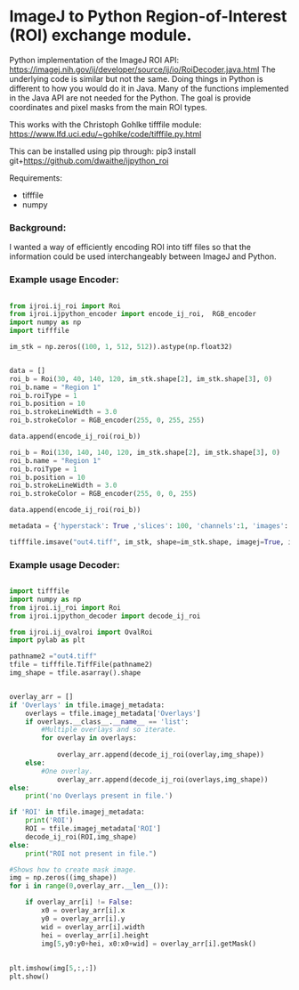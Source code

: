 # ImageJ to Python Region-of-Interest (ROI) exchange module.

Python implementation of the ImageJ ROI API:
https://imagej.nih.gov/ij/developer/source/ij/io/RoiDecoder.java.html
The underlying code is similar but not the same. Doing things in Python is different to how you would do it in Java. Many of the functions implemented in the Java API are not needed for the Python. The goal is provide coordinates and pixel masks from the main ROI types. 

This works with the Christoph Gohlke tifffile module:
https://www.lfd.uci.edu/~gohlke/code/tifffile.py.html

This can be installed using pip through:
pip3 install git+https://github.com/dwaithe/ijpython_roi

Requirements:
- tifffile
- numpy

### Background:
I wanted a way of efficiently encoding ROI into tiff files so that the information could be used interchangeably between ImageJ and Python.





### Example usage Encoder:
```python

from ijroi.ij_roi import Roi
from ijroi.ijpython_encoder import encode_ij_roi,  RGB_encoder
import numpy as np
import tifffile

im_stk = np.zeros((100, 1, 512, 512)).astype(np.float32)


data = []
roi_b = Roi(30, 40, 140, 120, im_stk.shape[2], im_stk.shape[3], 0)
roi_b.name = "Region 1"
roi_b.roiType = 1
roi_b.position = 10
roi_b.strokeLineWidth = 3.0
roi_b.strokeColor = RGB_encoder(255, 0, 255, 255)

data.append(encode_ij_roi(roi_b))

roi_b = Roi(130, 140, 140, 120, im_stk.shape[2], im_stk.shape[3], 0)
roi_b.name = "Region 1"
roi_b.roiType = 1
roi_b.position = 10
roi_b.strokeLineWidth = 3.0
roi_b.strokeColor = RGB_encoder(255, 0, 0, 255)

data.append(encode_ij_roi(roi_b))

metadata = {'hyperstack': True ,'slices': 100, 'channels':1, 'images': 100, 'ImageJ': '1.52g', 'Overlays':data , 'loop': False}

tifffile.imsave("out4.tiff", im_stk, shape=im_stk.shape, imagej=True, ijmetadata=metadata)


```


### Example usage Decoder:
```python

import tifffile
import numpy as np
from ijroi.ij_roi import Roi
from ijroi.ijpython_decoder import decode_ij_roi

from ijroi.ij_ovalroi import OvalRoi
import pylab as plt

pathname2 ="out4.tiff"
tfile = tifffile.TiffFile(pathname2)
img_shape = tfile.asarray().shape


overlay_arr = []
if 'Overlays' in tfile.imagej_metadata:
    overlays = tfile.imagej_metadata['Overlays']
    if overlays.__class__.__name__ == 'list':
        #Multiple overlays and so iterate.
        for overlay in overlays:
            
            overlay_arr.append(decode_ij_roi(overlay,img_shape))
    else:
        #One overlay.
            overlay_arr.append(decode_ij_roi(overlays,img_shape))
else:
    print('no Overlays present in file.')

if 'ROI' in tfile.imagej_metadata:
    print('ROI')
    ROI = tfile.imagej_metadata['ROI']
    decode_ij_roi(ROI,img_shape)
else:
    print("ROI not present in file.")

#Shows how to create mask image.
img = np.zeros((img_shape))
for i in range(0,overlay_arr.__len__()):

    if overlay_arr[i] != False:
        x0 = overlay_arr[i].x
        y0 = overlay_arr[i].y
        wid = overlay_arr[i].width
        hei = overlay_arr[i].height
        img[5,y0:y0+hei, x0:x0+wid] = overlay_arr[i].getMask()
   
    
plt.imshow(img[5,:,:])
plt.show()
```
